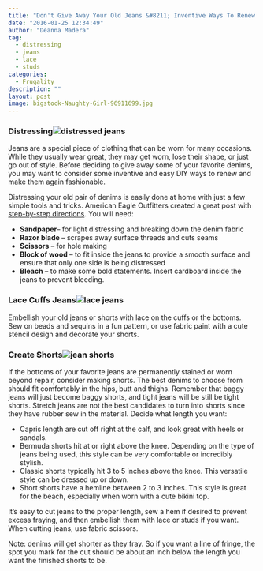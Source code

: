 ```yaml
---
title: "Don't Give Away Your Old Jeans &#8211; Inventive Ways To Renew Old Jeans"
date: "2016-01-25 12:34:49"
author: "Deanna Madera"
tag:
  - distressing
  - jeans
  - lace
  - studs
categories:
  - Frugality
description: ""
layout: post
image: bigstock-Naughty-Girl-96911699.jpg
---
```


### Distressing![distressed jeans](/posts/bigstock-Woman-in-blue-jeans-on-bed-top-108075803.jpg)

Jeans are a special piece of clothing that can be worn for many occasions. While they usually wear great, they may get worn, lose their shape, or just go out of style. Before deciding to give away some of your favorite denims, you may want to consider some inventive and easy DIY ways to renew and make them again fashionable.

Distressing your old pair of denims is easily done at home with just a few simple tools and tricks. American Eagle Outfitters created a great post with [step-by-step directions](https://blog.ae.com/2014/10/10/do-a-distressed-denim-diy/). You will need:

- **Sandpaper**– for light distressing and breaking down the denim fabric
- **Razor blade** – scrapes away surface threads and cuts seams
- **Scissors** – for hole making
- **Block of wood** – to fit inside the jeans to provide a smooth surface and ensure that only one side is being distressed
- **Bleach** – to make some bold statements. Insert cardboard inside the jeans to prevent bleeding.

### Lace Cuffs Jeans![lace jeans](/posts/bigstock-Nice-sexy-woman-holding-scroll-79831126-1024x801.jpg)

Embellish your old jeans or shorts with lace on the cuffs or the bottoms. Sew on beads and sequins in a fun pattern, or use fabric paint with a cute stencil design and decorate your shorts.

### Create Shorts![jean shorts](/posts/bigstock-blue-denim-shorts-on-a-hanger-86986409.jpg)

If the bottoms of your favorite jeans are permanently stained or worn beyond repair, consider making shorts. The best denims to choose from should fit comfortably in the hips, butt and thighs. Remember that baggy jeans will just become baggy shorts, and tight jeans will be still be tight shorts. Stretch jeans are not the best candidates to turn into shorts since they have rubber sew in the material. Decide what length you want:

- Capris length are cut off right at the calf, and look great with heels or sandals.
- Bermuda shorts hit at or right above the knee. Depending on the type of jeans being used, this style can be very comfortable or incredibly stylish.
- Classic shorts typically hit 3 to 5 inches above the knee. This versatile style can be dressed up or down.
- Short shorts have a hemline between 2 to 3 inches. This style is great for the beach, especially when worn with a cute bikini top.

It’s easy to cut jeans to the proper length, sew a hem if desired to prevent excess fraying, and then embellish them with lace or studs if you want. When cutting jeans, use fabric scissors.

Note: denims will get shorter as they fray. So if you want a line of fringe, the spot you mark for the cut should be about an inch below the length you want the finished shorts to be.
